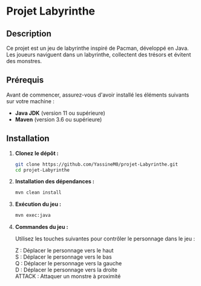 # Projet Labyrinthe

## Description
Ce projet est un jeu de labyrinthe inspiré de Pacman, développé en Java. Les joueurs naviguent dans un labyrinthe, collectent des trésors et évitent des monstres.

## Prérequis
Avant de commencer, assurez-vous d'avoir installé les éléments suivants sur votre machine :
- **Java JDK** (version 11 ou supérieure)
- **Maven** (version 3.6 ou supérieure)

## Installation

1. **Clonez le dépôt :**

   ```bash
   git clone https://github.com/YassineM0/projet-Labyrinthe.git
   cd projet-Labyrinthe

2. **Installation des dépendances :**

   ```bash
   mvn clean install

3. **Exécution du jeu :**

   ```bash
   mvn exec:java

4. **Commandes du jeu :**

   Utilisez les touches suivantes pour contrôler le personnage dans le jeu :  

    Z : Déplacer le personnage vers le haut  
    S : Déplacer le personnage vers le bas  
    Q : Déplacer le personnage vers la gauche  
    D : Déplacer le personnage vers la droite  
    ATTACK : Attaquer un monstre à proximité  


